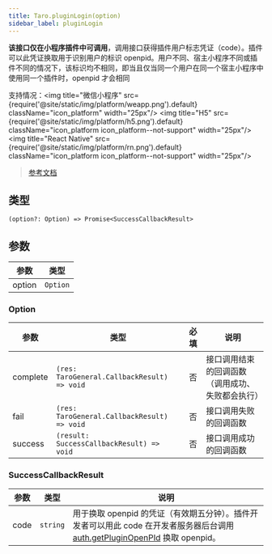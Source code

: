 ```yaml
---
title: Taro.pluginLogin(option)
sidebar_label: pluginLogin
---
```


**该接口仅在小程序插件中可调用**，调用接口获得插件用户标志凭证（code）。插件可以此凭证换取用于识别用户的标识 openpid。用户不同、宿主小程序不同或插件不同的情况下，该标识均不相同，即当且仅当同一个用户在同一个宿主小程序中使用同一个插件时，openpid 才会相同

支持情况：<img title="微信小程序" src={require('@site/static/img/platform/weapp.png').default} className="icon_platform" width="25px"/> <img title="H5" src={require('@site/static/img/platform/h5.png').default} className="icon_platform icon_platform--not-support" width="25px"/> <img title="React Native" src={require('@site/static/img/platform/rn.png').default} className="icon_platform icon_platform--not-support" width="25px"/>

> [参考文档](https://developers.weixin.qq.com/miniprogram/dev/api/open-api/login/wx.pluginLogin.html)

## 类型

```tsx
(option?: Option) => Promise<SuccessCallbackResult>
```

## 参数

| 参数 | 类型 |
| --- | --- |
| option | `Option` |

### Option

| 参数 | 类型 | 必填 | 说明 |
| --- | --- | :---: | --- |
| complete | `(res: TaroGeneral.CallbackResult) => void` | 否 | 接口调用结束的回调函数（调用成功、失败都会执行） |
| fail | `(res: TaroGeneral.CallbackResult) => void` | 否 | 接口调用失败的回调函数 |
| success | `(result: SuccessCallbackResult) => void` | 否 | 接口调用成功的回调函数 |

### SuccessCallbackResult

| 参数 | 类型 | 说明 |
| --- | --- | --- |
| code | `string` | 用于换取 openpid 的凭证（有效期五分钟）。插件开发者可以用此 code 在开发者服务器后台调用 [auth.getPluginOpenPId](https://developers.weixin.qq.com/miniprogram/dev/api-backend/open-api/user-info/auth.getPluginOpenPId.html) 换取 openpid。 |
